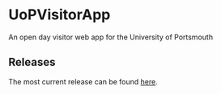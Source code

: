 # UoPVisitorApp
An open day visitor web app for the University of Portsmouth

## Releases
The most current release can be found [here](https://uopvisitorapp.appspot.com).

